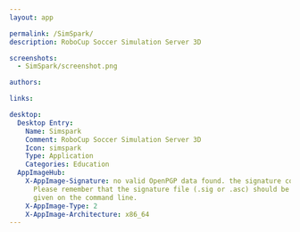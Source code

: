 ```yaml
---
layout: app

permalink: /SimSpark/
description: RoboCup Soccer Simulation Server 3D

screenshots:
  - SimSpark/screenshot.png

authors:

links:

desktop:
  Desktop Entry:
    Name: Simspark
    Comment: RoboCup Soccer Simulation Server 3D
    Icon: simspark
    Type: Application
    Categories: Education
  AppImageHub:
    X-AppImage-Signature: no valid OpenPGP data found. the signature could not be verified.
      Please remember that the signature file (.sig or .asc) should be the first file
      given on the command line.
    X-AppImage-Type: 2
    X-AppImage-Architecture: x86_64
---
```

